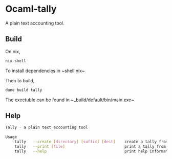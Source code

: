 # Ocaml-tally

A plain text accounting tool.

## Build

On nix, 

``` bash
nix-shell
```

To install dependencies in ~shell.nix~

Then to build,

``` bash
dune build tally
```

The exectuble can be found in ~_build/default/bin/main.exe~

## Help

``` bash
Tally - a plain text accounting tool
          
Usage
	tally   --create [directory] [suffix] [dest]    create a tally from a directory of files matching [suffix] and saves it at [dest]
    tally   --print [file]                          print a tally from a tally file
    tally   --help                                  print help information
```

